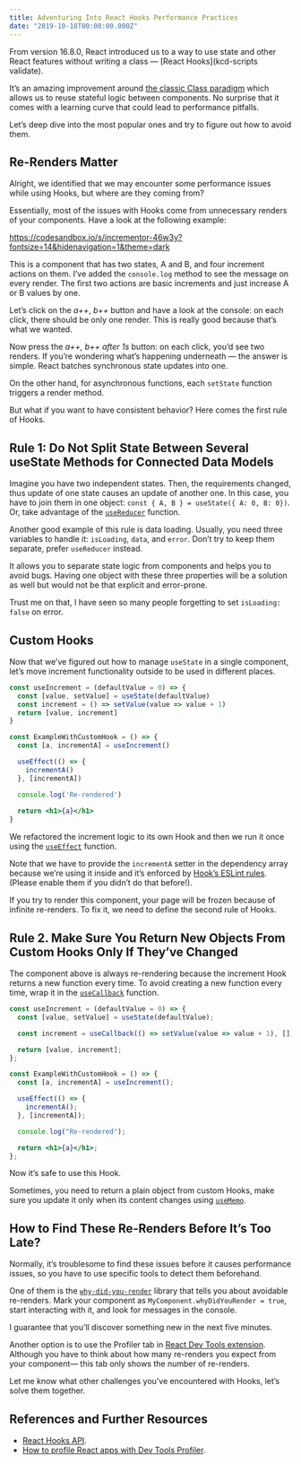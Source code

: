 ```yaml
---
title: Adventuring Into React Hooks Performance Practices
date: "2019-10-18T00:00:00.000Z"
---
```


From version 16.8.0, React introduced us to a way to use state and other React features without writing a class — [React Hooks](kcd-scripts validate).

It’s an amazing improvement around [the classic Class paradigm](https://reactjs.org/docs/react-component.html) which allows us to reuse stateful logic between components. No surprise that it comes with a learning curve that could lead to performance pitfalls.

Let’s deep dive into the most popular ones and try to figure out how to avoid them.

## Re-Renders Matter
Alright, we identified that we may encounter some performance issues while using Hooks, but where are they coming from?

Essentially, most of the issues with Hooks come from unnecessary renders of your components. Have a look at the following example:

https://codesandbox.io/s/incrementor-46w3y?fontsize=14&hidenavigation=1&theme=dark

This is a component that has two states, A and B, and four increment actions on them. I’ve added the `console.log` method to see the message on every render. The first two actions are basic increments and just increase A or B values by one.

Let’s click on the *a++*, *b++* button and have a look at the console: on each click, there should be only one render. This is really good because that’s what we wanted.

Now press the *a++, b++ after 1s* button: on each click, you’d see two renders. If you’re wondering what’s happening underneath — the answer is simple.
React batches synchronous state updates into one.

On the other hand, for asynchronous functions, each `setState` function triggers a render method.

But what if you want to have consistent behavior? Here comes the first rule of Hooks.

## Rule 1: Do Not Split State Between Several useState Methods for Connected Data Models

Imagine you have two independent states. Then, the requirements changed, thus update of one state causes an update of another one.
In this case, you have to join them in one object: `const { A, B } = useState({ A: 0, B: 0})`. Or, take advantage of the [`useReducer`](https://reactjs.org/docs/hooks-reference.html#usereducer) function.

Another good example of this rule is data loading. Usually, you need three variables to handle it: `isLoading`, `data`, and `error`. Don’t try to keep them separate, prefer `useReducer` instead.

It allows you to separate state logic from components and helps you to avoid bugs. Having one object with these three properties will be a solution as well but would not be that explicit and error-prone.

Trust me on that, I have seen so many people forgetting to set `isLoading: false` on error.

## Custom Hooks
Now that we’ve figured out how to manage `useState` in a single component, let’s move increment functionality outside to be used in different places.

```jsx
const useIncrement = (defaultValue = 0) => {
  const [value, setValue] = useState(defaultValue)
  const increment = () => setValue(value => value + 1)
  return [value, increment]
}

const ExampleWithCustomHook = () => {
  const [a, incrementA] = useIncrement()

  useEffect(() => {
    incrementA()
  }, [incrementA])

  console.log('Re-rendered')
  
  return <h1>{a}</h1>
}
```

We refactored the increment logic to its own Hook and then we run it once using the [`useEffect`](https://reactjs.org/docs/hooks-reference.html#useeffect) function.

Note that we have to provide the `incrementA` setter in the dependency array because we’re using it inside and it’s enforced by [Hook’s ESLint rules](https://www.npmjs.com/package/eslint-plugin-react-hooks). (Please enable them if you didn’t do that before!).

If you try to render this component, your page will be frozen because of infinite re-renders. To fix it, we need to define the second rule of Hooks.

## Rule 2. Make Sure You Return New Objects From Custom Hooks Only If They’ve Changed

The component above is always re-rendering because the increment Hook returns a new function every time. To avoid creating a new function every time, wrap it in the [`useCallback`](https://reactjs.org/docs/hooks-reference.html#usecallback) function.

```jsx
const useIncrement = (defaultValue = 0) => {
  const [value, setValue] = useState(defaultValue);

  const increment = useCallback(() => setValue(value => value + 1), []);

  return [value, increment];
};

const ExampleWithCustomHook = () => {
  const [a, incrementA] = useIncrement();

  useEffect(() => {
    incrementA();
  }, [incrementA]);

  console.log("Re-rendered");

  return <h1>{a}</h1>;
};
```

Now it’s safe to use this Hook.

Sometimes, you need to return a plain object from custom Hooks, make sure you update it only when its content changes using [`useMemo`](https://reactjs.org/docs/hooks-reference.html#usememo).

## How to Find These Re-Renders Before It’s Too Late?

Normally, it’s troublesome to find these issues before it causes performance issues, so you have to use specific tools to detect them beforehand.

One of them is the [`why-did-you-render`](https://github.com/welldone-software/why-did-you-render) library that tells you about avoidable re-renders. Mark your component as `MyComponent.whyDidYouRender = true`, start interacting with it, and look for messages in the console.

I guarantee that you’ll discover something new in the next five minutes.

Another option is to use the Profiler tab in [React Dev Tools extension](https://github.com/facebook/react/tree/master/packages/react-devtools). Although you have to think about how many re-renders you expect from your component— this tab only shows the number of re-renders.

Let me know what other challenges you’ve encountered with Hooks, let’s solve them together.

## References and Further Resources

- [React Hooks API](https://reactjs.org/docs/hooks-reference.html).
- [How to profile React apps with Dev Tools Profiler](https://kentcdodds.com/blog/profile-a-react-app-for-performance/).
